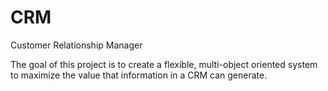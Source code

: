 # CRM
Customer Relationship Manager

The goal of this project is to create a flexible, multi-object oriented system to maximize the value that information in a CRM can generate.
